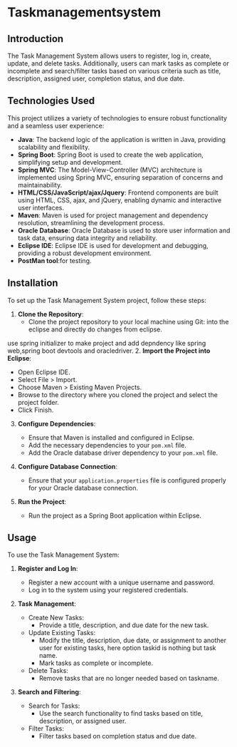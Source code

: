 # Taskmanagementsystem


## Introduction

The Task Management System allows users to register, log in, create, update, and delete tasks. Additionally, users can mark tasks as complete or incomplete and search/filter tasks based on various criteria such as title, description, assigned user, completion status, and due date.

## Technologies Used

This project utilizes a variety of technologies to ensure robust functionality and a seamless user experience:

- **Java**: The backend logic of the application is written in Java, providing scalability and flexibility.
- **Spring Boot**: Spring Boot is used to create the web application, simplifying setup and development.
- **Spring MVC**: The Model-View-Controller (MVC) architecture is implemented using Spring MVC, ensuring separation of concerns and maintainability.
- **HTML/CSS/JavaScript/ajax/Jquery**: Frontend components are built using HTML, CSS, ajax, and jQuery, enabling dynamic and interactive user interfaces.
- **Maven**: Maven is used for project management and dependency resolution, streamlining the development process.
- **Oracle Database**: Oracle Database is used to store user information and task data, ensuring data integrity and reliability.
- **Eclipse IDE**: Eclipse IDE is used for development and debugging, providing a robust development environment.
- **PostMan tool**:for testing.


## Installation

To set up the Task Management System project, follow these steps:

1. **Clone the Repository**: 
   - Clone the project repository to your local machine using Git:
     into the eclipse and directly do changes from eclipse.


use spring initializer to make project and add depndency like spring web,spring boot devtools and oracledriver.
2. **Import the Project into Eclipse**: 
   - Open Eclipse IDE.
   - Select File > Import.
   - Choose Maven > Existing Maven Projects.
   - Browse to the directory where you cloned the project and select the project folder.
   - Click Finish.

3. **Configure Dependencies**: 
   - Ensure that Maven is installed and configured in Eclipse.
   - Add the necessary dependencies to your `pom.xml` file.
   - Add the Oracle database driver dependency to your `pom.xml` file.

4. **Configure Database Connection**: 
   - Ensure that your `application.properties` file is configured properly for your Oracle database connection.

5. **Run the Project**: 
   - Run the project as a Spring Boot application within Eclipse.

## Usage

To use the Task Management System:

1. **Register and Log In**: 
   - Register a new account with a unique username and password.
   - Log in to the system using your registered credentials.

2. **Task Management**: 
   - Create New Tasks:
     - Provide a title, description, and due date for the new task.
   - Update Existing Tasks:
     - Modify the title, description, due date, or assignment to another user for existing tasks, here option taskid is nothing but task name.
     - Mark tasks as complete or incomplete.
   - Delete Tasks:
     - Remove tasks that are no longer needed based on taskname.

3. **Search and Filtering**: 
   - Search for Tasks:
     - Use the search functionality to find tasks based on title, description, or assigned user.
   - Filter Tasks:
     - Filter tasks based on completion status and due date.
